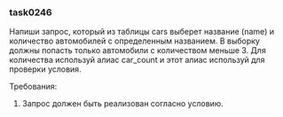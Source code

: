 
### task0246

Напиши запрос, который из таблицы cars выберет название (name) и количество автомобилей с определенным названием.
В выборку должны попасть только автомобили с количеством меньше 3. Для количества используй алиас car_count и
этот алиас используй для проверки условия.


Требования:
1.	Запрос должен быть реализован согласно условию.


